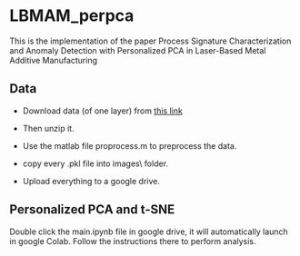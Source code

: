 # LBMAM_perpca

This is the implementation of the paper Process Signature Characterization and Anomaly Detection with Personalized PCA in Laser-Based Metal Additive Manufacturing

## Data
- Download data (of one layer) from [this link](https://catalog.data.gov/dataset/in-situ-thermography-of-the-metal-bridge-structures-fabricated-for-the-2018-additive-manuf-275ac)

- Then unzip it.

- Use the matlab file proprocess.m to preprocess the data.

- copy every .pkl file into images\ folder.

- Upload everything to a google drive.

## Personalized PCA and t-SNE

Double click the main.ipynb file in google drive, it will automatically launch in google Colab. Follow the instructions there to perform analysis.